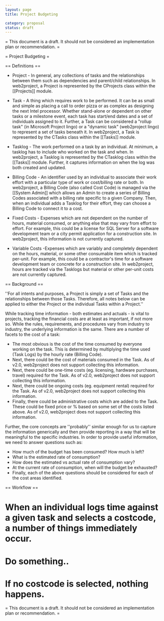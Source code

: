 ```yaml
---
layout: page
title: Project Budgeting

category: proposal
status: draft
---
```


= This document is a draft. It should not be considered an implementation plan or recommendation. =

= Project Budgeting =

== Definitions ==

*  Project - In general, any collections of tasks and the relationships between them such as dependencies and parent/child relationships. In web2project, a Project is represented by the CProjects class within the [[Projects]] module.

*  Task - A thing which requires work to be performed. It can be as small and simple as placing a call to order pizza or as complex as designing the next Intel processor. Whether stand-alone or dependent on other tasks or a milestone event, each task has start/end dates and a set of individuals assigned to it. Further, a Task can be considered a "rollup task" (in Microsoft Project lingo) or a "dynamic task" (web2project lingo) to represent a set of tasks beneath it. In web2project, a Task is represented by the CTasks class within the [[Tasks]] module.

*  Tasklog - The work performed on a task by an individual. At minimum, a tasklog has to include who worked on the task and when. In web2project, a Tasklog is represented by the CTasklog class within the [[Tasks]] module. Further, it captures information on when the log was both created and updated.

*  Billing Code - An identifier used by an individual to associate their work effort with a particular type of work or cost/billing rate or both. In web2project, a Billing Code (also called Cost Code) is managed via the [[System Admin]] which allows an Admin to create a series of Billing Codes associated with a billing rate specific to a given Company. Then, when an individual adds a Tasklog for their effort, they can choose a Billing Code to connect it to a cost.

*  Fixed Costs - Expenses which are not dependent on the number of hours, material consumed, or anything else that may vary from effort to effort. For example, this could be a license for SQL Server for a software development team or a city permit application for a construction site. In web2project, this information is not currently captured.

*  Variable Costs -Expenses which are variably and completely dependent on the hours, material, or some other consumable item which is tracked per-unit. For example, this could be a contractor's time for a software development team or concrete for a construction site. In web2project, hours are tracked via the Tasklogs but material or other per-unit costs are not currently captured.

== Background ==

''For all intents and purposes, a Project is simply a set of Tasks and the relationships between those Tasks. Therefore, all notes below can be applied to either the Project or the individual Tasks within a Project.''

While tracking time information - both estimates and actuals - is vital to projects, tracking the financial costs are at least as important, if not more so. While the rules, requirements, and procedures vary from industry to industry, the underlying information is the same. There are a number of facets to the cost of a task:

*  The most obvious is the cost of the time consumed by everyone working on the task. This is determined by multiplying the time used (Task Logs) by the hourly rate (Billing Code).
*  Next, there could be the cost of materials consumed in the Task. As of v2.0, web2project does not support collecting this information.
*  Next, there could be one-time costs (eg. licensing, hardware purchases, travel) required for the Task. As of v2.0, web2project does not support collecting this information.
*  Next, there could be ongoing costs (eg. equipment rental) required for the Task. As of v2.0, web2project does not support collecting this information.
*  Finally, there could be administrative costs which are added to the Task. These could be fixed price or % based on some set of the costs listed above. As of v2.0, web2project does not support collecting this information.

Further, the core concepts are ''probably'' similar enough for us to capture the information generically and then provide reporting in a way that will be meaningful to the specific industries. In order to provide useful information, we need to answer questions such as:

*  How much of the budget has been consumed? How much is left?
*  What is the estimated rate of consumption?
*  How does the estimated vs actual rate of consumption vary?
*  At the current rate of consumption, when will the budget be exhausted?
*  Finally, each of the above questions should be considered for each of the cost areas identified.

== Workflow ==

#  When an individual logs time against a given task and selects a costcode, a number of things immediately occur.
#  Do something..
#  If no costcode is selected, nothing happens.

= This document is a draft. It should not be considered an implementation plan or recommendation. =
